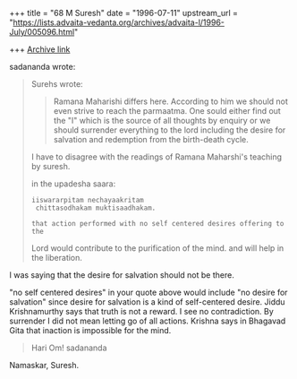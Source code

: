 +++
title = "68 M Suresh"
date = "1996-07-11"
upstream_url = "https://lists.advaita-vedanta.org/archives/advaita-l/1996-July/005096.html"

+++
[Archive link](https://lists.advaita-vedanta.org/archives/advaita-l/1996-July/005096.html)

sadananda wrote:

> Surehs wrote:
> >  Ramana Maharishi differs here. According to him we should not even
> >  strive to reach the parmaatma.  One sould either find out the "I" which is
> >  the source of all thoughts by enquiry or we should surrender everything to
> >  the lord including the desire for salvation and redemption from the
> >  birth-death cycle.
>
> I have to disagree with the readings of Ramana Maharshi's teaching by suresh.
>
> in the upadesha saara:
>
>     iiswararpitam nechayaakritam
>      chittasodhakam muktisaadhakam.
>
>     that action performed with no self centered desires offering to the
> Lord would contribute to the purification of the mind. and will help in the
> liberation.

  I was saying that the desire for salvation should not be there.

"no self centered desires" in your quote above would include "no desire for
salvation" since desire for salvation is a kind of self-centered desire. Jiddu
Krishnamurthy says that truth is not a reward. I see no contradiction. By
 surrender
I did not mean letting go of all actions. Krishna says in Bhagavad Gita
that inaction is impossible for the mind.

>
> Hari Om!
> sadananda

Namaskar,
Suresh.

